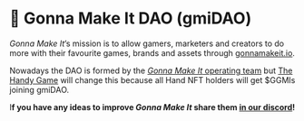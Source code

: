 # 🦧 Gonna Make It DAO (gmiDAO)

_Gonna Make It_’s mission is to allow gamers, marketers and creators to do more with their favourite games, brands and assets through [gonnamakeit.io](https://gonnamakeit.io).

Nowadays the DAO is formed by the [_Gonna Make It_ operating team](https://gonnamakeit.io/about) but [The Handy Game](https://gonnamakeit.gitbook.io/gonna-make-it/handy-game/overview) will change this because all Hand NFT holders will get $GGMIs joining gmiDAO.

I**f you have any ideas to improve **_**Gonna Make It**_ **share them** [**in our discord**](https://discord.gg/rAnhpNqQmq)**!**
